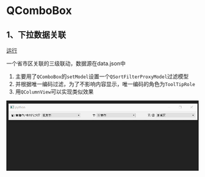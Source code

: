# QComboBox

## 1、下拉数据关联
[运行](CityLinkage.py)

一个省市区关联的三级联动，数据源在data.json中

1. 主要用了`QComboBox`的`setModel`设置一个`QSortFilterProxyModel`过滤模型
2. 并根据唯一编码过滤，为了不影响内容显示，唯一编码的角色为`ToolTipRole`
3. 用`QColumnView`可以实现类似效果

![CityLinkage](ScreenShot/CityLinkage.gif)